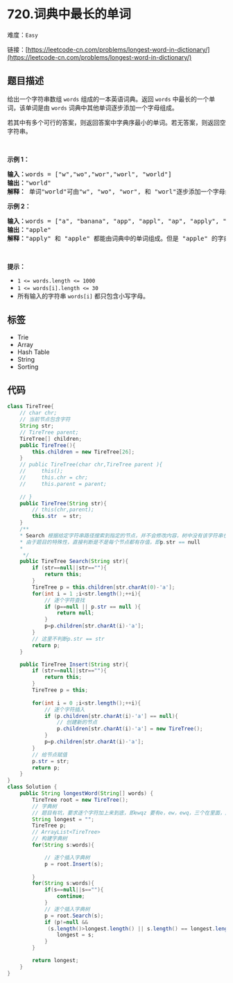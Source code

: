 # 720.词典中最长的单词

难度：`Easy`

 链接：[https://leetcode-cn.com/problems/longest-word-in-dictionary/](https://leetcode-cn.com/problems/longest-word-in-dictionary/)

## 题目描述

<p>给出一个字符串数组&nbsp;<code>words</code> 组成的一本英语词典。返回&nbsp;<code>words</code> 中最长的一个单词，该单词是由&nbsp;<code>words</code>&nbsp;词典中其他单词逐步添加一个字母组成。</p>

<p>若其中有多个可行的答案，则返回答案中字典序最小的单词。若无答案，则返回空字符串。</p>

<p>&nbsp;</p>

<p><strong>示例 1：</strong></p>

<pre>
<strong>输入：</strong>words = ["w","wo","wor","worl", "world"]
<strong>输出：</strong>"world"
<strong>解释：</strong> 单词"world"可由"w", "wo", "wor", 和 "worl"逐步添加一个字母组成。
</pre>

<p><strong>示例 2：</strong></p>

<pre>
<strong>输入：</strong>words = ["a", "banana", "app", "appl", "ap", "apply", "apple"]
<strong>输出：</strong>"apple"
<strong>解释：</strong>"apply" 和 "apple" 都能由词典中的单词组成。但是 "apple" 的字典序小于 "apply" 
</pre>

<p>&nbsp;</p>

<p><strong>提示：</strong></p>

<ul>
	<li><code>1 &lt;= words.length &lt;= 1000</code></li>
	<li><code>1 &lt;= words[i].length &lt;= 30</code></li>
	<li>所有输入的字符串&nbsp;<code>words[i]</code>&nbsp;都只包含小写字母。</li>
</ul>

## 标签

 - Trie 
 - Array 
 - Hash Table 
 - String 
 - Sorting 

## 代码

```java
class TireTree{
    // char chr;
    // 当前节点包含字符
    String str;
    // TireTree parent;
    TireTree[] children;
    public TireTree(){
        this.children = new TireTree[26];
    }
    // public TireTree(char chr,TireTree parent ){
    //     this();
    //     this.chr = chr;
    //     this.parent = parent;
        
    // }
    public TireTree(String str){
        // this(chr,parent);
        this.str  = str;
    }
    /**
    * Search 根据给定字符串路径搜索到指定的节点，并不会修改内容，树中没有该字符串也会返回对应节点(如果存在)
    * 由于题目的特殊性，直接判断是不是每个节点都有存值，即p.str == null
    *
     */
    public TireTree Search(String str){
        if (str==null||str==""){
            return this;
        }
        TireTree p = this.children[str.charAt(0)-'a'];
        for(int i = 1 ;i<str.length();++i){
            // 逐个字符查找
            if (p==null || p.str == null ){
                return null;
            }
            p=p.children[str.charAt(i)-'a'];
        }
        // 这里不判断p.str == str
        return p;
    }

    public TireTree Insert(String str){
        if (str==null||str==""){
            return this;
        }
        TireTree p = this;
        
        for(int i = 0 ;i<str.length();++i){
            // 逐个字符插入
            if (p.children[str.charAt(i)-'a'] == null){
                // 创建新的节点
                p.children[str.charAt(i)-'a'] = new TireTree();
            }
            p=p.children[str.charAt(i)-'a'];
        }
        // 给节点赋值
        p.str = str;
        return p;
    }
}
class Solution {
    public String longestWord(String[] words) {
        TireTree root = new TireTree();
        // 字典树
        // 题目有坑，要求逐个字符加上来到底，即ewqz 要有e，ew，ewq，三个在里面，因此直接在search的时候判断死不是每个节点都有就行了。
        String longest = "";
        TireTree p;
        // ArrayList<TireTree> 
        // 构建字典树
        for(String s:words){

            // 逐个插入字典树
            p = root.Insert(s);
            
        }
        for(String s:words){
            if(s==null||s==""){
                continue;
            }
            // 逐个插入字典树
            p = root.Search(s);
            if (p!=null &&
             (s.length()>longest.length() || s.length() == longest.length()&& longest.compareTo(s)>0)){
                longest = s;
            } 
        }

        return longest;
    }
}
```